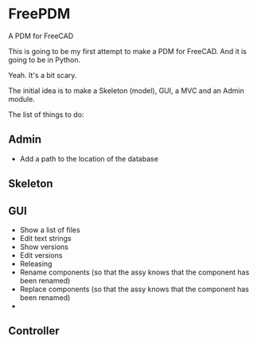 # FreePDM
A PDM for FreeCAD

This is going to be my first attempt to make a PDM for FreeCAD. And it is going to be in Python.

Yeah. It's a bit scary.

The initial idea is to make a Skeleton (model), GUI, a MVC and an Admin module.

The list of things to do:

## Admin
* Add a path to the location of the database

## Skeleton


## GUI
* Show a list of files
* Edit text strings
* Show versions
* Edit versions
* Releasing
* Rename components (so that the assy knows that the component has been renamed)
* Replace components (so that the assy knows that the component has been renamed)
*

## Controller
